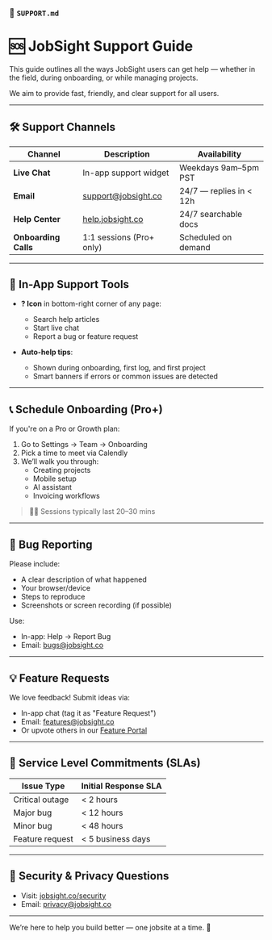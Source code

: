 ### 📄 `SUPPORT.md`

# 🆘 JobSight Support Guide

This guide outlines all the ways JobSight users can get help — whether in the field, during onboarding, or while managing projects.

We aim to provide fast, friendly, and clear support for all users.

---

## 🛠 Support Channels

| Channel        | Description                          | Availability          |
|----------------|--------------------------------------|------------------------|
| **Live Chat**  | In-app support widget                | Weekdays 9am–5pm PST  |
| **Email**      | support@jobsight.co                  | 24/7 — replies in < 12h|
| **Help Center**| [help.jobsight.co](https://help.jobsight.co) | 24/7 searchable docs  |
| **Onboarding Calls** | 1:1 sessions (Pro+ only)       | Scheduled on demand   |

---

## 🧰 In-App Support Tools

- **? Icon** in bottom-right corner of any page:
  - Search help articles
  - Start live chat
  - Report a bug or feature request

- **Auto-help tips**:
  - Shown during onboarding, first log, and first project
  - Smart banners if errors or common issues are detected

---

## 📞 Schedule Onboarding (Pro+)

If you're on a Pro or Growth plan:
1. Go to Settings → Team → Onboarding
2. Pick a time to meet via Calendly
3. We’ll walk you through:
   - Creating projects
   - Mobile setup
   - AI assistant
   - Invoicing workflows

> 🧑‍🏫 Sessions typically last 20–30 mins

---

## 🐞 Bug Reporting

Please include:
- A clear description of what happened
- Your browser/device
- Steps to reproduce
- Screenshots or screen recording (if possible)

Use:
- In-app: Help → Report Bug
- Email: bugs@jobsight.co

---

## 💡 Feature Requests

We love feedback! Submit ideas via:
- In-app chat (tag it as "Feature Request")
- Email: features@jobsight.co
- Or upvote others in our [Feature Portal](https://feedback.jobsight.co)

---

## 📄 Service Level Commitments (SLAs)

| Issue Type     | Initial Response SLA |
|----------------|----------------------|
| Critical outage| < 2 hours             |
| Major bug      | < 12 hours            |
| Minor bug      | < 48 hours            |
| Feature request| < 5 business days     |

---

## 🔐 Security & Privacy Questions

- Visit: [jobsight.co/security](https://jobsight.co/security)
- Email: privacy@jobsight.co

---

We’re here to help you build better — one jobsite at a time. 👷
